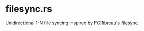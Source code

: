 # filesync.rs
Unidirectional 1-N file syncing inspired by [FGRibreau](https://github.com/FGRibreau)'s [filesync](https://github.com/FGRibreau/filesync).
